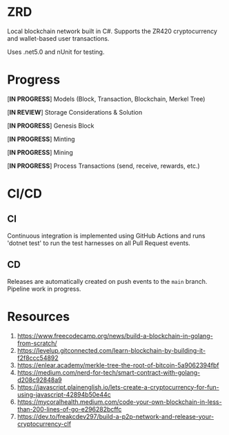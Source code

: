 # ZRD
Local blockchain network built in C#. Supports the ZR420 cryptocurrency and wallet-based user transactions.

Uses .net5.0 and nUnit for testing.

# Progress
[**IN PROGRESS**] Models (Block, Transaction, Blockchain, Merkel Tree)

[**IN REVIEW**] Storage Considerations & Solution 

[**IN PROGRESS**] Genesis Block

[**IN PROGRESS**] Minting

[**IN PROGRESS**] Mining

[**IN PROGRESS**] Process Transactions (send, receive, rewards, etc.)

# CI/CD
## CI
Continuous integration is implemented using GitHub Actions and runs 'dotnet test' to run the test harnesses on all Pull Request events.

## CD
Releases are automatically created on push events to the ```main``` branch.
Pipeline work in progress.

# Resources
1. https://www.freecodecamp.org/news/build-a-blockchain-in-golang-from-scratch/
2. https://levelup.gitconnected.com/learn-blockchain-by-building-it-f2f8ccc54892
3. https://enlear.academy/merkle-tree-the-root-of-bitcoin-5a9062394fbf
4. https://medium.com/nerd-for-tech/smart-contract-with-golang-d208c92848a9
5. https://javascript.plainenglish.io/lets-create-a-cryptocurrency-for-fun-using-javascript-42894b50e44c
6. https://mycoralhealth.medium.com/code-your-own-blockchain-in-less-than-200-lines-of-go-e296282bcffc
7. https://dev.to/freakcdev297/build-a-p2p-network-and-release-your-cryptocurrency-clf
